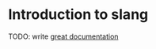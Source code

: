 # Introduction to slang

TODO: write [great documentation](http://jacobian.org/writing/what-to-write/)

